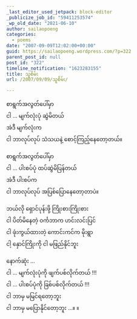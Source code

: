 ```yaml
---
_last_editor_used_jetpack: block-editor
_publicize_job_id: "59411253574"
_wp_old_date: "2021-06-10"
author: sailaopoeng
categories:
  - poems
date: "2007-09-09T12:02:00+00:00"
guid: https://sailaopoeng.wordpress.com/?p=322
parent_post_id: null
post_id: "322"
timeline_notification: "1623283155"
title: သူစိမ်း
url: /2007/09/09/သူစိမ်း/

---
```

စာရွက်အလွတ်ပေါ်မှာ  
ငါ … မျက်လုံးပုံ ဆွဲမိတယ်  
အဲဒီ မျက်လုံးက  
ငါ ဘာလုပ်လုပ် သံသယနဲ့ စောင့်ကြည့်နေတော့တယ်။

စာရွက်အလွတ်ပေါ်မှာ  
ငါ … ပါးစပ်ပုံ ထပ်ဆွဲမိပြန်တယ်  
အဲဒီ ပါးစပ်က  
ငါ ဘာလုပ်လုပ် အပြစ်ပြောနေတော့တာပဲ။

ဘယ်လို ရှောင်ပုန်းဖို့ ကြိုးစားကြိုးစား  
ငါ ပိတ်မိနေတဲ့ ဝင်္ကဘာက ဟင်းလင်းပြင်  
ငါ ဖုံးကွယ်ထားတဲ့ ကောင်းကင်က မိုးရွာ  
ငါ့ နှောင်ကြိုးကို ငါ မဖြည်နိုင်ဘူး

နောက်ဆုံး …  
ငါ … မျက်လုံးပုံကို ဖျက်ပစ်လိုက်တယ် !!!  
ငါ … ပါးစပ်ပုံကို ခြစ်ပစ်လိုက်တယ် !!!  
ငါ ဘာမှ မမြင်ရတော့ဘူး  
ငါ ဘာမှ မပြောနိုင်တော့ဘူး …။ ။
